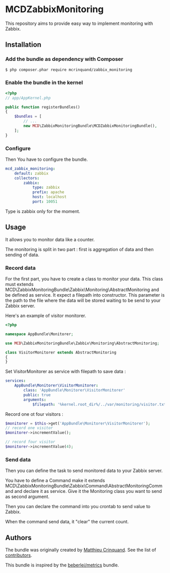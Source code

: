 MCDZabbixMonitoring
========================

This repository aims to provide easy way to implement monitoring with Zabbix.

Installation
------------

### Add the bundle as dependency with Composer

``` bash
$ php composer.phar require mcrinquand/zabbix_monitoring
```

### Enable the bundle in the kernel

``` php
<?php
// app/AppKernel.php

public function registerBundles()
{
    $bundles = [
        // ...
        new MCD\ZabbixMonitoringBundle\MCDZabbixMonitoringBundle(),
    ];
}
```

### Configure

Then You have to configure the bundle. 

``` yml
mcd_zabbix_monitoring:
    default: zabbix
    collectors:
        zabbix:
            type: zabbix
            prefix: apache
            host: localhost
            port: 10051
```

Type is zabbix only for the moment.

Usage
-----
It allows you to monitor data like a counter. 

The monitoring is split in two part : first is aggregation of data and then sending of data. 

### Record data

For the first part, you have to create a class to monitor your data. This class must extends 
MCD\ZabbixMonitoringBundle\Zabbix\Monitoring\AbstractMonitoring and be defined as service. It expect a filepath 
into constructor. This parameter is the path to the file where the data will be stored waiting to be send to your 
Zabbix server.

Here's an example of visitor monitorer.

``` php
<?php

namespace AppBundle\Monitorer;

use MCD\ZabbixMonitoringBundle\Zabbix\Monitoring\AbstractMonitoring;

class VisitorMonitorer extends AbstractMonitoring
{
}
```

Set VisitorMonitorer as service with filepath to save data :

``` yml
services:
    AppBundle\Monitorer\VisitorMonitorer:
        class: 'AppBundle\Monitorer\VisitorMonitorer'
        public: true
        arguments:
            $filepath: '%kernel.root_dir%/../var/monitoring/visitor.txt'
```

Record one ot four visitors :

``` php
$monitorer = $this->get('AppBundle\Monitorer\VisitorMonitorer');
// record one visitor
$monitorer->incrementValue();

// record four visitor
$monitorer->incrementValue(4);
```

### Send data

Then you can define the task to send monitored data to your Zabbix server.

You have to define a Command make it extends MCD\ZabbixMonitoringBundle\Zabbix\Command\AbstractMonitoringCommand 
and declare it as service. Give it the Monitoring class you want to send as second argument.

Then you can declare the command into you crontab to send value to Zabbix.

When the command send data, it "clear" the current count. 

Authors
-------

The bundle was originally created by [Matthieu Crinquand](https://github.com/mcrinquand).
See the list of [contributors](https://github.com/mcrinquand/zabbix_monitoring/contributors).

This bundle is inspired by the [beberlei/metrics](https://github.com/beberlei/metrics) bundle.
